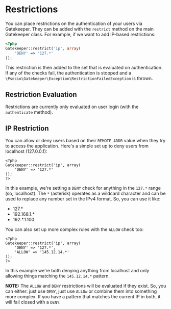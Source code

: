 # Restrictions

You can place restrictions on the authentication of your users via Gatekeeper. They can be added with the `restrict` method on the
main Gatekeeper class. For example, if we want to add IP-based restrictions:

```php
<?php
Gatekeeper::restrict('ip', array(
    'DENY' => '127.*'
));
```

This restriction is then added to the set that is evaluated on authentication. If any of the checks fail, the authentication is
stopped and a `\Psecio\Gatekeeper\Exception\RestrictionFailedException` is thrown.

## Restriction Evaluation

Restrictions are currently only evaluated on user login (with the `authenticate` method).

## IP Restriction

You can allow or deny users based on their `REMOTE_ADDR` value when they try to access the application. Here's a simple set up to
deny users from localhost (127.0.0.1):

```
<?php
Gatekeeper::restrict('ip', array(
    'DENY' => '127.*'
));
?>
```

In this example, we're setting a `DENY` check for anything in the `127.*` range (so, localhost). The `*` (asterisk) operates as a
wildcard character and can be used to replace any number set in the IPv4 format. So, you can use it like:

- 127.*
- 192.168.1.*
- 192.*.1.100

You can also set up more complex rules with the `ALLOW` check too:

```
<?php
Gatekeeper::restrict('ip', array(
    'DENY' => '127.*',
    'ALLOW' => '145.12.14.*'
));
?>
```

In this example we're both denying anything from localhost and only allowing things matching the `145.12.14.*` pattern.

**NOTE:** The `ALLOW` and `DENY` restrictions will be evaluated if they exist. So, you can either: just use `DENY`, just use `ALLOw` or combine them into something more complex. If you have a pattern that matches the current IP in both, it will fail closed with a `DENY`.